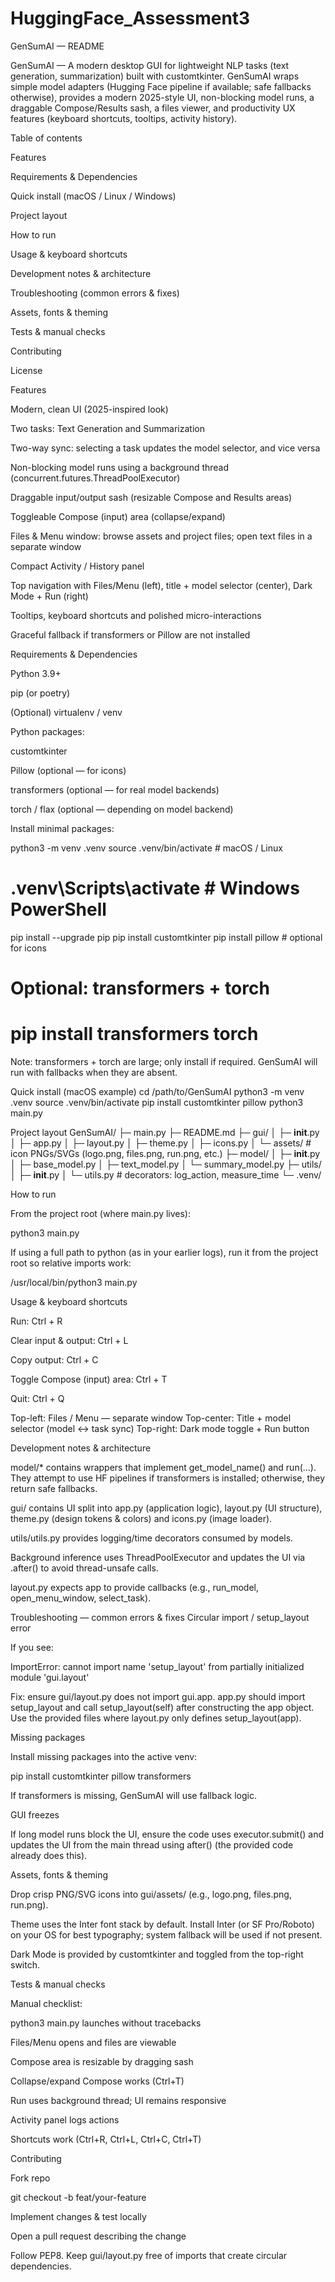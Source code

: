 # HuggingFace_Assessment3

GenSumAI — README

GenSumAI — A modern desktop GUI for lightweight NLP tasks (text generation, summarization) built with customtkinter. GenSumAI wraps simple model adapters (Hugging Face pipeline if available; safe fallbacks otherwise), provides a modern 2025-style UI, non-blocking model runs, a draggable Compose/Results sash, a files viewer, and productivity UX features (keyboard shortcuts, tooltips, activity history).

Table of contents

Features

Requirements & Dependencies

Quick install (macOS / Linux / Windows)

Project layout

How to run

Usage & keyboard shortcuts

Development notes & architecture

Troubleshooting (common errors & fixes)

Assets, fonts & theming

Tests & manual checks

Contributing

License

Features

Modern, clean UI (2025-inspired look)

Two tasks: Text Generation and Summarization

Two-way sync: selecting a task updates the model selector, and vice versa

Non-blocking model runs using a background thread (concurrent.futures.ThreadPoolExecutor)

Draggable input/output sash (resizable Compose and Results areas)

Toggleable Compose (input) area (collapse/expand)

Files & Menu window: browse assets and project files; open text files in a separate window

Compact Activity / History panel

Top navigation with Files/Menu (left), title + model selector (center), Dark Mode + Run (right)

Tooltips, keyboard shortcuts and polished micro-interactions

Graceful fallback if transformers or Pillow are not installed

Requirements & Dependencies

Python 3.9+

pip (or poetry)

(Optional) virtualenv / venv

Python packages:

customtkinter

Pillow (optional — for icons)

transformers (optional — for real model backends)

torch / flax (optional — depending on model backend)

Install minimal packages:

python3 -m venv .venv
source .venv/bin/activate       # macOS / Linux
# .venv\Scripts\activate        # Windows PowerShell

pip install --upgrade pip
pip install customtkinter
pip install pillow              # optional for icons
# Optional: transformers + torch
# pip install transformers torch


Note: transformers + torch are large; only install if required. GenSumAI will run with fallbacks when they are absent.

Quick install (macOS example)
cd /path/to/GenSumAI
python3 -m venv .venv
source .venv/bin/activate
pip install customtkinter pillow
python3 main.py

Project layout
GenSumAI/
├─ main.py
├─ README.md
├─ gui/
│  ├─ __init__.py
│  ├─ app.py
│  ├─ layout.py
│  ├─ theme.py
│  ├─ icons.py
│  └─ assets/                # icon PNGs/SVGs (logo.png, files.png, run.png, etc.)
├─ model/
│  ├─ __init__.py
│  ├─ base_model.py
│  ├─ text_model.py
│  └─ summary_model.py
├─ utils/
│  ├─ __init__.py
│  └─ utils.py               # decorators: log_action, measure_time
└─ .venv/

How to run

From the project root (where main.py lives):

python3 main.py


If using a full path to python (as in your earlier logs), run it from the project root so relative imports work:

/usr/local/bin/python3 main.py

Usage & keyboard shortcuts

Run: Ctrl + R

Clear input & output: Ctrl + L

Copy output: Ctrl + C

Toggle Compose (input) area: Ctrl + T

Quit: Ctrl + Q

Top-left: Files / Menu — separate window
Top-center: Title + model selector (model ↔ task sync)
Top-right: Dark mode toggle + Run button

Development notes & architecture

model/* contains wrappers that implement get_model_name() and run(...). They attempt to use HF pipelines if transformers is installed; otherwise, they return safe fallbacks.

gui/ contains UI split into app.py (application logic), layout.py (UI structure), theme.py (design tokens & colors) and icons.py (image loader).

utils/utils.py provides logging/time decorators consumed by models.

Background inference uses ThreadPoolExecutor and updates the UI via .after() to avoid thread-unsafe calls.

layout.py expects app to provide callbacks (e.g., run_model, open_menu_window, select_task).

Troubleshooting — common errors & fixes
Circular import / setup_layout error

If you see:

ImportError: cannot import name 'setup_layout' from partially initialized module 'gui.layout'


Fix: ensure gui/layout.py does not import gui.app. app.py should import setup_layout and call setup_layout(self) after constructing the app object. Use the provided files where layout.py only defines setup_layout(app).

Missing packages

Install missing packages into the active venv:

pip install customtkinter pillow transformers


If transformers is missing, GenSumAI will use fallback logic.

GUI freezes

If long model runs block the UI, ensure the code uses executor.submit() and updates the UI from the main thread using after() (the provided code already does this).

Assets, fonts & theming

Drop crisp PNG/SVG icons into gui/assets/ (e.g., logo.png, files.png, run.png).

Theme uses the Inter font stack by default. Install Inter (or SF Pro/Roboto) on your OS for best typography; system fallback will be used if not present.

Dark Mode is provided by customtkinter and toggled from the top-right switch.

Tests & manual checks

Manual checklist:

 python3 main.py launches without tracebacks

 Files/Menu opens and files are viewable

 Compose area is resizable by dragging sash

 Collapse/expand Compose works (Ctrl+T)

 Run uses background thread; UI remains responsive

 Activity panel logs actions

 Shortcuts work (Ctrl+R, Ctrl+L, Ctrl+C, Ctrl+T)

Contributing

Fork repo

git checkout -b feat/your-feature

Implement changes & test locally

Open a pull request describing the change

Follow PEP8. Keep gui/layout.py free of imports that create circular dependencies.
